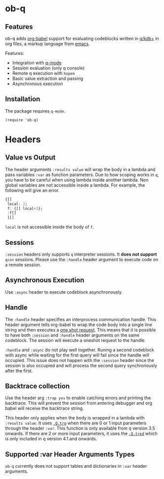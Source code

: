# ob-q

## Features

ob-q adds [org-babel](https://orgmode.org/worg/org-contrib/babel/) support for evaluating codeblocks
written in [q/kdb+](https://code.kx.com/q/) in org files, a markup language from [emacs](https://www.gnu.org/software/emacs/).

Features:
- Integration with [q-mode](https://github.com/psaris/q-mode/tree/master)
- Session evaluation (only q console)
- Remote q execution with `hopen`
- Basic value extraction and passing
- Asynchronous execution

## Installation

The package requires `q-mode`.
``` emacs-lisp
(require 'ob-q)
```

# Headers

## Value vs Output

The header arguments `:results value` will wrap the body in a lambda and pass variables `:var`
as function parameters.
Due to how scoping works in `q`, you have to be careful
when using lambda inside another lambda. Non global variables are not accessible inside a lambda.
For example, the following will give an error.
``` q
{[]
 local: 2;
 f: {[] local+3};
 :f[]
 }[]
```
`local` is not accessible inside the body of `f`.

## Sessions

`:session` headers only supports `q` interpreter sessions. It **does not support** `qcon` sessions. Please use the `:handle` header argument to execute code on a remote session.

## Asynchronous Execution

Use `:async` header to execute codeblock asynchronously.

## Handle

The `:handle` header specifies an interprocess communication handle. This header argument tells org-babel to wrap the code body into a single line string and then executes a
[one shot request](https://code.kx.com/q/ref/hopen/#one-shot-request).
This means that it is possible to have both `:session` and `:handle` header arguments on the same codeblock. The session will execute a oneshot request to the handle.

`:handle` and `:async` do not play well together. Runing a second codeblock with async while waiting for the first query will fail since the handle will occupied.
This issue does not happen with the `:session` header since the session is also occupied and will process the second query synchronously after the first.

## Backtrace collection

Use the header arg `:trap yes` to enable catching errors and printing the backtrace.
This will prevent the session from entering debugger and org babel will receive the backtrace string.

This header only applies when the body is wrapped in a lambda with `:results value`.
It uses [`.Q.trp`](https://code.kx.com/q/ref/dotq/#trp-extend-trap-at) when there are 0 or 1 input parameters
through the header `:var`. This function is only available from q version 3.5 onwards.
If there are 2 or more input parameters, it uses the [`.Q.trpd`](https://code.kx.com/q/ref/dotq/#trpd-extend-trap)
which is only included in q version 4.1 and onwards.

## Supported :var Header Arguments Types

`ob-q` currently does not support tables and dictionaries in `:var` header arguments.
